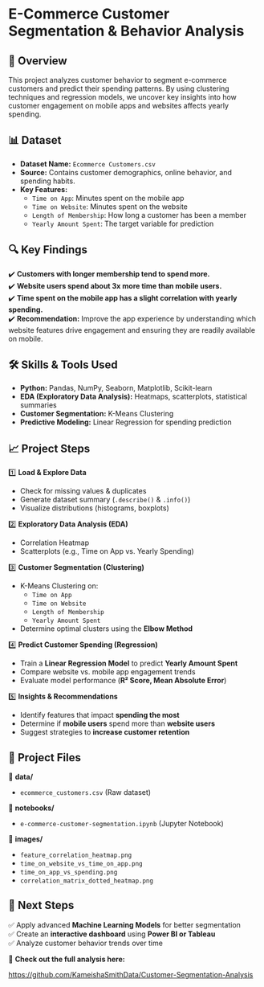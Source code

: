 # E-Commerce Customer Segmentation & Behavior Analysis  

## 📌 Overview  
This project analyzes customer behavior to segment e-commerce customers and predict their spending patterns. By using clustering techniques and regression models, we uncover key insights into how customer engagement on mobile apps and websites affects yearly spending.  

## 📊 Dataset  
- **Dataset Name:** `Ecommerce Customers.csv`  
- **Source:** Contains customer demographics, online behavior, and spending habits.  
- **Key Features:**  
  - `Time on App`: Minutes spent on the mobile app  
  - `Time on Website`: Minutes spent on the website  
  - `Length of Membership`: How long a customer has been a member  
  - `Yearly Amount Spent`: The target variable for prediction  

## 🔍 Key Findings  
✔️ **Customers with longer membership tend to spend more.**  
✔️ **Website users spend about 3x more time than mobile users.**  
✔️ **Time spent on the mobile app has a slight correlation with yearly spending.**  
✔️ **Recommendation:** Improve the app experience by understanding which website features drive engagement and ensuring they are readily available on mobile.  

## 🛠️ Skills & Tools Used  
- **Python:** Pandas, NumPy, Seaborn, Matplotlib, Scikit-learn  
- **EDA (Exploratory Data Analysis):** Heatmaps, scatterplots, statistical summaries  
- **Customer Segmentation:** K-Means Clustering  
- **Predictive Modeling:** Linear Regression for spending prediction  

## 📈 Project Steps  
1️⃣ **Load & Explore Data**  
   - Check for missing values & duplicates  
   - Generate dataset summary (`.describe()` & `.info()`)  
   - Visualize distributions (histograms, boxplots)  

2️⃣ **Exploratory Data Analysis (EDA)**  
   - Correlation Heatmap  
   - Scatterplots (e.g., Time on App vs. Yearly Spending)  

3️⃣ **Customer Segmentation (Clustering)**  
   - K-Means Clustering on:  
     - `Time on App`  
     - `Time on Website`  
     - `Length of Membership`  
     - `Yearly Amount Spent`  
   - Determine optimal clusters using the **Elbow Method**  

4️⃣ **Predict Customer Spending (Regression)**  
   - Train a **Linear Regression Model** to predict **Yearly Amount Spent**  
   - Compare website vs. mobile app engagement trends  
   - Evaluate model performance (**R² Score, Mean Absolute Error**)  

5️⃣ **Insights & Recommendations**  
   - Identify features that impact **spending the most**  
   - Determine if **mobile users** spend more than **website users**  
   - Suggest strategies to **increase customer retention**  

## 📁 Project Files  
📂 **data/**  
  - `ecommerce_customers.csv` (Raw dataset)  

📂 **notebooks/**  
  - `e-commerce-customer-segmentation.ipynb` (Jupyter Notebook)  

📂 **images/**  
  - `feature_correlation_heatmap.png`  
  - `time_on_website_vs_time_on_app.png`  
  - `time_on_app_vs_spending.png`  
  - `correlation_matrix_dotted_heatmap.png`  

## 🚀 Next Steps  
✅ Apply advanced **Machine Learning Models** for better segmentation  
✅ Create an **interactive dashboard** using **Power BI or Tableau**  
✅ Analyze customer behavior trends over time  

🔗 **Check out the full analysis here:** 

https://github.com/KameishaSmithData/Customer-Segmentation-Analysis
